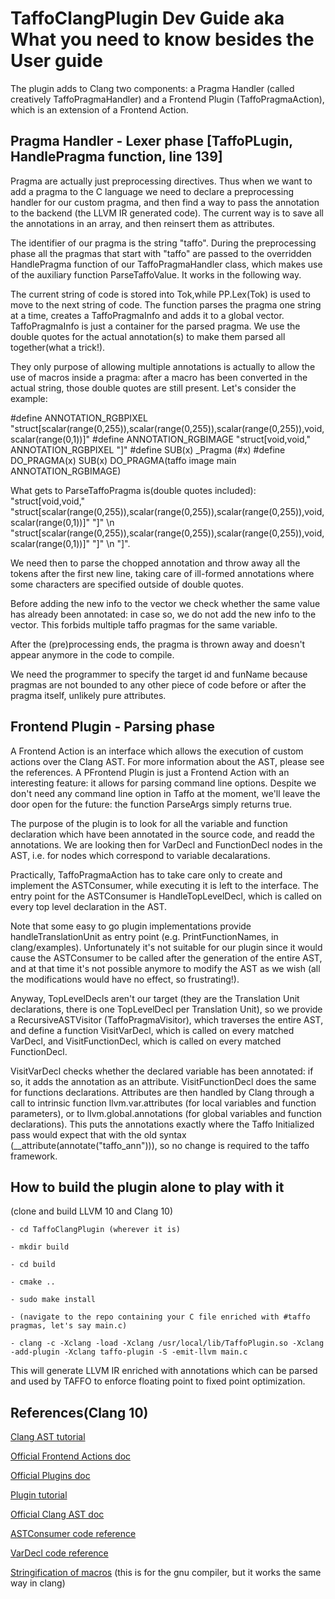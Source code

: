 # TaffoClangPlugin Dev Guide aka What you need to know besides the User guide
The plugin adds to Clang two components: a Pragma Handler (called creatively TaffoPragmaHandler) and a Frontend Plugin (TaffoPragmaAction), which is an extension of a Frontend Action. 

## Pragma Handler - Lexer phase [TaffoPLugin, HandlePragma function, line 139]
Pragma are actually just preprocessing directives. Thus when we want to add a pragma to the C language we need to declare a preprocessing handler for our custom pragma, and then find a way to pass the annotation to the backend (the LLVM IR generated code). The current way is to save all the annotations in an array, and then reinsert them as attributes.

The identifier of our pragma is the string "taffo". During the preprocessing phase all the pragmas that start with "taffo" are passed to the overridden HandlePragma function of our TaffoPragmaHandler class, which makes use of the auxiliary function ParseTaffoValue. It works in the following way.

The current string of code is stored into Tok,while PP.Lex(Tok) is used to move to the next string of code. The function parses the pragma one string at a time, creates a TaffoPragmaInfo and adds it to a global vector. TaffoPragmaInfo is just a container for the parsed pragma. We use the double quotes for the actual annotation(s) to make them parsed all together(what a trick!). 

They only purpose of allowing multiple annotations is actually to allow the use of macros inside a pragma: after a macro has been converted in the actual string, those double quotes are still present. Let's consider the example:

#define ANNOTATION_RGBPIXEL         "struct[scalar(range(0,255)),scalar(range(0,255)),scalar(range(0,255)),void,scalar(range(0,1))]"
#define ANNOTATION_RGBIMAGE         "struct[void,void," ANNOTATION_RGBPIXEL "]"
#define SUB(x) _Pragma (#x)
#define DO_PRAGMA(x) SUB(x) 
DO_PRAGMA(taffo image main ANNOTATION_RGBIMAGE)


What gets to ParseTaffoPragma is(double quotes included):
  "struct[void,void," "struct[scalar(range(0,255)),scalar(range(0,255)),scalar(range(0,255)),void,scalar(range(0,1))]" "]" \n "struct[scalar(range(0,255)),scalar(range(0,255)),scalar(range(0,255)),void,scalar(range(0,1))]" "]" \n "]". 

We need then to parse the chopped annotation and throw away all the tokens after the first new line, taking care of ill-formed annotations where some characters are specified outside of double quotes.

Before adding the new info to the vector we check whether the same value has already been annotated: in case so, we do not add the new info to the vector. This forbids multiple taffo pragmas for the same variable.

After the (pre)processing ends, the pragma is thrown away and doesn't appear anymore in the code to compile.

We need the programmer to specify the target id and funName because pragmas are not bounded to any other piece of code before or after the pragma itself, unlikely pure attributes.

## Frontend Plugin - Parsing phase
A Frontend Action is an interface which allows the execution of custom actions over the Clang AST. For more information about the AST, please see the references. A PFrontend Plugin is just a Frontend Action with an interesting feature: it allows for parsing command line options. Despite we don't need any command line option in Taffo at the moment, we'll leave the door open for the future: the function ParseArgs simply returns true. 

The purpose of the plugin is to look for all the variable and function declaration which have been annotated in the source code, and readd the annotations. We are looking then for VarDecl and FunctionDecl nodes in the AST, i.e. for nodes which correspond to variable decalarations.

Practically, TaffoPragmaAction has to take care only to create and implement the ASTConsumer, while executing it is left to the interface. The entry point for the ASTConsumer is HandleTopLevelDecl, which is called on every top level declaration in the AST. 

Note that some easy to go plugin implementations provide handleTranslationUnit as entry point (e.g. PrintFunctionNames, in clang/examples). Unfortunately it's not suitable for our plugin since it would cause the ASTConsumer to be called after the generation of the entire AST, and at that time it's not possible anymore to modify the AST as we wish (all the modifications would have no effect, so frustrating!).

Anyway, TopLevelDecls aren't our target (they are the Translation Unit declarations, there is one TopLevelDecl per Translation Unit), so we provide a RecursiveASTVisitor (TaffoPragmaVisitor), which traverses the entire AST, and define a function VisitVarDecl, which is called on every matched VarDecl, and VisitFunctionDecl, which is called on every matched FunctionDecl. 

VisitVarDecl checks whether the declared variable has been annotated: if so, it adds the annotation as an attribute. VisitFunctionDecl does the same for functions declarations. Attributes are then handled by Clang through a call to intrinsic function llvm.var.attributes (for local variables and function parameters), or to llvm.global.annotations (for global variables and function declarations). This puts the annotations exactly where the Taffo Initialized pass would expect that with the old syntax (__attribute(annotate("taffo_ann"))), so no change is required to the taffo framework.


## How to build the plugin alone to play with it
(clone and build LLVM 10 and Clang 10)
    
    - cd TaffoClangPlugin (wherever it is)
    
    - mkdir build
    
    - cd build
    
    - cmake ..
    
    - sudo make install
    
    - (navigate to the repo containing your C file enriched with #taffo pragmas, let's say main.c)
    
    - clang -c -Xclang -load -Xclang /usr/local/lib/TaffoPlugin.so -Xclang -add-plugin -Xclang taffo-plugin -S -emit-llvm main.c

This will generate LLVM IR enriched with annotations which can be parsed and used by TAFFO to enforce floating point to fixed point optimization.

## References(Clang 10)
[Clang AST tutorial](http://swtv.kaist.ac.kr/courses/cs453-fall13/Clang%20tutorial%20v4.pdf)

[Official Frontend Actions doc](https://releases.llvm.org/10.0.0/tools/clang/docs/RAVFrontendAction.html)

[Official Plugins doc](https://releases.llvm.org/10.0.0/tools/clang/docs/ClangPlugins.html)

[Plugin tutorial](https://chromium.googlesource.com/chromium/src/+/master/docs/writing_clang_plugins.md)

[Official Clang AST doc](https://releases.llvm.org/10.0.0/tools/clang/docs/IntroductionToTheClangAST.html)

[ASTConsumer code reference](https://clang.llvm.org/doxygen/classclang_1_1ASTConsumer.html)

[VarDecl code reference](https://clang.llvm.org/doxygen/classclang_1_1VarDecl.html#details)

[Stringification of macros](https://gcc.gnu.org/onlinedocs/gcc-4.8.5/cpp/Stringification.html) (this is for the gnu compiler, but it works the same way in clang)

 

 




